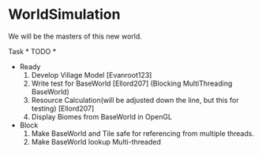 # WorldSimulation
We will be the masters of this new world.

Task * TODO *
* Ready
	1. Develop Village Model [Evanroot123]
	2. Write test for BaseWorld [Ellord207] (Blocking MultiThreading BaseWorld)
	3. Resource Calculation(will be adjusted down the line, but this for testing) [Ellord207]
	4. Display Biomes from BaseWorld in OpenGL
* Block
	1. Make BaseWorld and Tile safe for referencing from multiple threads.
	2. Make BaseWorld lookup Multi-threaded